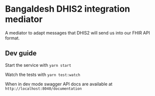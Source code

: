 # Bangaldesh DHIS2 integration mediator

A mediator to adapt messages that DHIS2 will send us into our FHIR API format.

## Dev guide

Start the service with `yarn start`

Watch the tests with `yarn test:watch`

When in dev mode swagger API docs are available at `http://localhost:8040/documentation`
